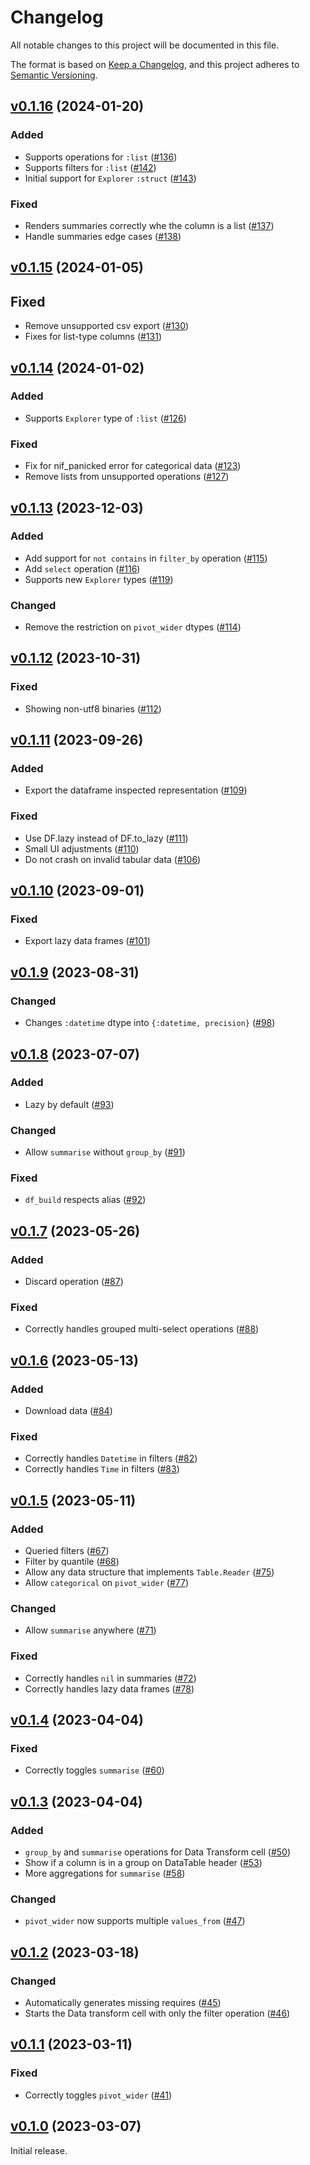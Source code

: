 # Changelog

All notable changes to this project will be documented in this file.

The format is based on [Keep a Changelog](https://keepachangelog.com/en/1.0.0/),
and this project adheres to [Semantic Versioning](https://semver.org/spec/v2.0.0.html).

## [v0.1.16](https://github.com/livebook-dev/kino_explorer/tree/v0.1.16) (2024-01-20)

### Added

- Supports operations for `:list` ([#136](https://github.com/livebook-dev/kino_explorer/pull/136))
- Supports filters for `:list` ([#142](https://github.com/livebook-dev/kino_explorer/pull/142))
- Initial support for `Explorer` `:struct` ([#143](https://github.com/livebook-dev/kino_explorer/pull/143))

### Fixed

- Renders summaries correctly whe the column is a list ([#137](https://github.com/livebook-dev/kino_explorer/pull/137))
- Handle summaries edge cases ([#138](https://github.com/livebook-dev/kino_explorer/pull/138))

## [v0.1.15](https://github.com/livebook-dev/kino_explorer/tree/v0.1.15) (2024-01-05)

## Fixed

- Remove unsupported csv export ([#130](https://github.com/livebook-dev/kino_explorer/pull/130))
- Fixes for list-type columns ([#131](https://github.com/livebook-dev/kino_explorer/pull/131))

## [v0.1.14](https://github.com/livebook-dev/kino_explorer/tree/v0.1.14) (2024-01-02)

### Added

- Supports `Explorer` type of `:list` ([#126](https://github.com/livebook-dev/kino_explorer/pull/126))

### Fixed

- Fix for nif_panicked error for categorical data ([#123](https://github.com/livebook-dev/kino_explorer/pull/123))
- Remove lists from unsupported operations ([#127](https://github.com/livebook-dev/kino_explorer/pull/127))


## [v0.1.13](https://github.com/livebook-dev/kino_explorer/tree/v0.1.13) (2023-12-03)

### Added

- Add support for `not contains` in `filter_by` operation ([#115](https://github.com/livebook-dev/kino_explorer/pull/115))
- Add `select` operation ([#116](https://github.com/livebook-dev/kino_explorer/pull/116))
- Supports new `Explorer` types ([#119](https://github.com/livebook-dev/kino_explorer/pull/119))

### Changed

- Remove the restriction on `pivot_wider` dtypes ([#114](https://github.com/livebook-dev/kino_explorer/pull/114))

## [v0.1.12](https://github.com/livebook-dev/kino_explorer/tree/v0.1.12) (2023-10-31)

### Fixed

- Showing non-utf8 binaries ([#112](https://github.com/livebook-dev/kino_explorer/pull/112))

## [v0.1.11](https://github.com/livebook-dev/kino_explorer/tree/v0.1.11) (2023-09-26)

### Added

- Export the dataframe inspected representation ([#109](https://github.com/livebook-dev/kino_explorer/pull/109))

### Fixed

- Use DF.lazy instead of DF.to_lazy ([#111](https://github.com/livebook-dev/kino_explorer/pull/111))
- Small UI adjustments ([#110](https://github.com/livebook-dev/kino_explorer/pull/110))
- Do not crash on invalid tabular data ([#106](https://github.com/livebook-dev/kino_explorer/pull/106))

## [v0.1.10](https://github.com/livebook-dev/kino_explorer/tree/v0.1.10) (2023-09-01)

### Fixed

- Export lazy data frames ([#101](https://github.com/livebook-dev/kino_explorer/pull/101))

## [v0.1.9](https://github.com/livebook-dev/kino_explorer/tree/v0.1.9) (2023-08-31)

### Changed

- Changes `:datetime` dtype into `{:datetime, precision}` ([#98](https://github.com/livebook-dev/kino_explorer/pull/98))

## [v0.1.8](https://github.com/livebook-dev/kino_explorer/tree/v0.1.8) (2023-07-07)

### Added

- Lazy by default ([#93](https://github.com/livebook-dev/kino_explorer/pull/93))

### Changed

- Allow `summarise` without `group_by` ([#91](https://github.com/livebook-dev/kino_explorer/pull/91))

### Fixed

- `df_build` respects alias ([#92](https://github.com/livebook-dev/kino_explorer/pull/92))

## [v0.1.7](https://github.com/livebook-dev/kino_explorer/tree/v0.1.7) (2023-05-26)

### Added

- Discard operation ([#87](https://github.com/livebook-dev/kino_explorer/pull/87))

### Fixed

- Correctly handles grouped multi-select operations ([#88](https://github.com/livebook-dev/kino_explorer/pull/88))

## [v0.1.6](https://github.com/livebook-dev/kino_explorer/tree/v0.1.6) (2023-05-13)

### Added

- Download data ([#84](https://github.com/livebook-dev/kino_explorer/pull/84))

### Fixed

- Correctly handles `Datetime` in filters ([#82](https://github.com/livebook-dev/kino_explorer/pull/82))
- Correctly handles `Time` in filters ([#83](https://github.com/livebook-dev/kino_explorer/pull/83))

## [v0.1.5](https://github.com/livebook-dev/kino_explorer/tree/v0.1.5) (2023-05-11)

### Added

- Queried filters ([#67](https://github.com/livebook-dev/kino_explorer/pull/67))
- Filter by quantile ([#68](https://github.com/livebook-dev/kino_explorer/pull/68))
- Allow any data structure that implements `Table.Reader` ([#75](https://github.com/livebook-dev/kino_explorer/pull/75))
- Allow `categorical` on `pivot_wider` ([#77](https://github.com/livebook-dev/kino_explorer/pull/77))

### Changed

- Allow `summarise` anywhere ([#71](https://github.com/livebook-dev/kino_explorer/pull/71))

### Fixed

- Correctly handles `nil` in summaries ([#72](https://github.com/livebook-dev/kino_explorer/pull/72))
- Correctly handles lazy data frames ([#78](https://github.com/livebook-dev/kino_explorer/pull/78))

## [v0.1.4](https://github.com/livebook-dev/kino_explorer/tree/v0.1.4) (2023-04-04)

### Fixed

- Correctly toggles `summarise` ([#60](https://github.com/livebook-dev/kino_explorer/pull/60))

## [v0.1.3](https://github.com/livebook-dev/kino_explorer/tree/v0.1.3) (2023-04-04)

### Added

- `group_by` and `summarise` operations for Data Transform cell ([#50](https://github.com/livebook-dev/kino_explorer/pull/50))
- Show if a column is in a group on DataTable header ([#53](https://github.com/livebook-dev/kino_explorer/pull/53))
- More aggregations for `summarise` ([#58](https://github.com/livebook-dev/kino_explorer/pull/58))

### Changed

- `pivot_wider` now supports multiple `values_from` ([#47](https://github.com/livebook-dev/kino_explorer/pull/47))

## [v0.1.2](https://github.com/livebook-dev/kino_explorer/tree/v0.1.2) (2023-03-18)

### Changed

- Automatically generates missing requires ([#45](https://github.com/livebook-dev/kino_explorer/pull/45))
- Starts the Data transform cell with only the filter operation ([#46](https://github.com/livebook-dev/kino_explorer/pull/46))

## [v0.1.1](https://github.com/livebook-dev/kino_explorer/tree/v0.1.1) (2023-03-11)

### Fixed

- Correctly toggles `pivot_wider` ([#41](https://github.com/livebook-dev/kino_explorer/pull/41))

## [v0.1.0](https://github.com/livebook-dev/kino_explorer/tree/v0.1.0) (2023-03-07)

Initial release.
